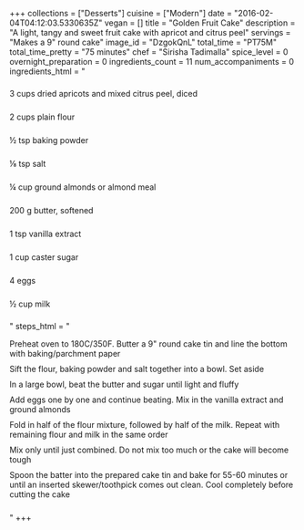 +++
collections = ["Desserts"]
cuisine = ["Modern"]
date = "2016-02-04T04:12:03.5330635Z"
vegan = []
title = "Golden Fruit Cake"
description = "A light, tangy and sweet fruit cake with apricot and citrus peel"
servings = "Makes a 9\" round cake"
image_id = "DzgokQnL"
total_time = "PT75M"
total_time_pretty = "75 minutes"
chef = "Sirisha Tadimalla"
spice_level = 0
overnight_preparation = 0
ingredients_count = 11
num_accompaniments = 0
ingredients_html = "<ul style='padding-left: 0; list-style: none;'><li itemprop='recipeIngredient' style='margin: 8px 0px;padding: 8px 0px;'>3 cups dried apricots and mixed citrus peel, diced</li><li itemprop='recipeIngredient' style='margin: 8px 0px;padding: 8px 0px;'>2 cups plain flour</li><li itemprop='recipeIngredient' style='margin: 8px 0px;padding: 8px 0px;'>½ tsp baking powder</li><li itemprop='recipeIngredient' style='margin: 8px 0px;padding: 8px 0px;'>⅛ tsp salt</li><li itemprop='recipeIngredient' style='margin: 8px 0px;padding: 8px 0px;'>¼ cup ground almonds or almond meal</li><li itemprop='recipeIngredient' style='margin: 8px 0px;padding: 8px 0px;'>200 g butter, softened</li><li itemprop='recipeIngredient' style='margin: 8px 0px;padding: 8px 0px;'>1 tsp vanilla extract</li><li itemprop='recipeIngredient' style='margin: 8px 0px;padding: 8px 0px;'>1 cup caster sugar</li><li itemprop='recipeIngredient' style='margin: 8px 0px;padding: 8px 0px;'>4 eggs</li><li itemprop='recipeIngredient' style='margin: 8px 0px;padding: 8px 0px;'>½ cup milk</li></ul>"
steps_html = "<ol style='list-style: none inside; padding-left: 0px;'><li style='padding-bottom: 10px;'><i class='step-track-icon fa fa-square-o'></i><span class='step-text' itemprop='recipeInstructions'>Preheat oven to 180C/350F. Butter a 9\" round cake tin and line the bottom with baking/parchment paper</span></li><li style='padding-bottom: 10px;'><i class='step-track-icon fa fa-square-o'></i><span class='step-text' itemprop='recipeInstructions'>Sift the flour, baking powder and salt together into a bowl. Set aside</span></li><li style='padding-bottom: 10px;'><i class='step-track-icon fa fa-square-o'></i><span class='step-text' itemprop='recipeInstructions'>In a large bowl, beat the butter and sugar until light and fluffy</span></li><li style='padding-bottom: 10px;'><i class='step-track-icon fa fa-square-o'></i><span class='step-text' itemprop='recipeInstructions'>Add eggs one by one and continue beating. Mix in the vanilla extract and ground almonds</span></li><li style='padding-bottom: 10px;'><i class='step-track-icon fa fa-square-o'></i><span class='step-text' itemprop='recipeInstructions'>Fold in half of the flour mixture, followed by half of the milk. Repeat with remaining flour and milk in the same order</span></li><li style='padding-bottom: 10px;'><i class='step-track-icon fa fa-square-o'></i><span class='step-text' itemprop='recipeInstructions'>Mix only until just combined. Do not mix too much or the cake will become tough</span></li><li style='padding-bottom: 10px;'><i class='step-track-icon fa fa-square-o'></i><span class='step-text' itemprop='recipeInstructions'>Spoon the batter into the prepared cake tin and bake for 55-60 minutes or until an inserted skewer/toothpick comes out clean. Cool completely before cutting the cake</span></li></ol>"
+++

